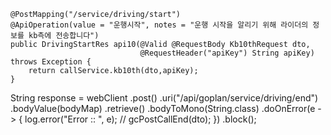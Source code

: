     @PostMapping("/service/driving/start")
    @ApiOperation(value = "운행시작", notes = "운행 시작을 알리기 위해 라이더의 정보를 kb측에 전송합니다")
    public DrivingStartRes api10(@Valid @RequestBody Kb10thRequest dto,
                                 @RequestHeader("apiKey") String apiKey) throws Exception {
        return callService.kb10th(dto,apiKey);
    }


String response =
                webClient
                        .post()
                        .uri("/api/goplan/service/driving/end")
                        .bodyValue(bodyMap)
                        .retrieve()
                        .bodyToMono(String.class)
                        .doOnError(e -> {
                            log.error("Error :: ", e);
//                            gcPostCallEnd(dto);
                        })
                        .block();
